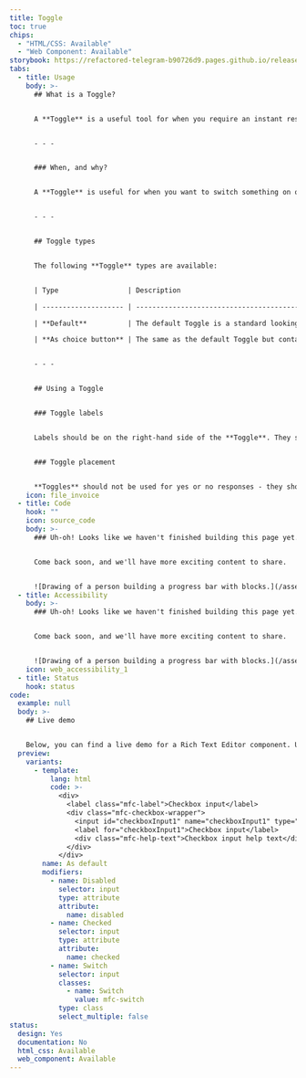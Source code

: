 ```yaml
---
title: Toggle
toc: true
chips:
  - "HTML/CSS: Available"
  - "Web Component: Available"
storybook: https://refactored-telegram-b90726d9.pages.github.io/release/?path=/docs/forms-input-checkbox--default-story
tabs:
  - title: Usage
    body: >-
      ## What is a Toggle?


      A **Toggle** is a useful tool for when you require an instant response or to turn different settings on/off.


      - - -


      ### When, and why?


      A **Toggle** is useful for when you want to switch something on or off in a given context. For example, in Clear Review, we use a **Toggle** to turn on 'Giving Feedback anonymously' when a user is giving Feedback.


      - - -


      ## Toggle types


      The following **Toggle** types are available:


      | Type                 | Description                                                                                                                                                                |

      | -------------------- | -------------------------------------------------------------------------------------------------------------------------------------------------------------------------- |

      | **Default**          | The default Toggle is a standard looking Toggle that is grey when toggled 'off' and blue when toggled 'on'. It has an optional label to the right hand side                |

      | **As choice button** | The same as the default Toggle but contained within a selectable button to give more emphasis. It also contains a title and subtitle to provide more descriptive labelling |


      - - -


      ## Using a Toggle


      ### Toggle labels


      Labels should be on the right-hand side of the **Toggle**. They should also be in sentence case and both the **Toggle** and the label should be contained within the same columns.


      ### Toggle placement


      **Toggles** should not be used for yes or no responses - they should only be used for turning things on or off. If you want a yes or no response, you should consider something like a **[Select](/forms/select)** or **[Radio button](/form/radio)**
    icon: file_invoice
  - title: Code
    hook: ""
    icon: source_code
    body: >-
      ### Uh-oh! Looks like we haven't finished building this page yet.


      Come back soon, and we'll have more exciting content to share.


      ![Drawing of a person building a progress bar with blocks.](/assets/img/downloading.svg "Just a few more pieces to go before it is ready...")
  - title: Accessibility
    body: >-
      ### Uh-oh! Looks like we haven't finished building this page yet.


      Come back soon, and we'll have more exciting content to share.


      ![Drawing of a person building a progress bar with blocks.](/assets/img/downloading.svg "Just a few more pieces to go before it is ready...")
    icon: web_accessibility_1
  - title: Status
    hook: status
code:
  example: null
  body: >-
    ## Live demo


    Below, you can find a live demo for a Rich Text Editor component. Use the drop-down menus and radio buttons to view the different Rich Text Editor Types and Variants.
  preview:
    variants:
      - template:
          lang: html
          code: >-
            <div>
              <label class="mfc-label">Checkbox input</label>
              <div class="mfc-checkbox-wrapper">
                <input id="checkboxInput1" name="checkboxInput1" type="checkbox">
                <label for="checkboxInput1">Checkbox input</label>
                <div class="mfc-help-text">Checkbox input help text</div>
              </div>
            </div>
        name: As default
        modifiers:
          - name: Disabled
            selector: input
            type: attribute
            attribute:
              name: disabled
          - name: Checked
            selector: input
            type: attribute
            attribute:
              name: checked
          - name: Switch
            selector: input
            classes:
              - name: Switch
                value: mfc-switch
            type: class
            select_multiple: false
status:
  design: Yes
  documentation: No
  html_css: Available
  web_component: Available
---
```

